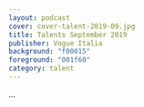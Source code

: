 ```yaml
---
layout: podcast
cover: cover-talent-2019-09.jpg
title: Talents September 2019
publisher: Vogue Italia
background: "f00015"
foreground: "001f60"
category: talent
---
```


...
